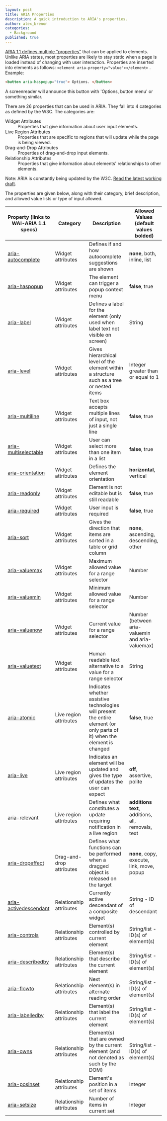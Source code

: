 ```yaml
---
layout: post
title: ARIA Properties
description: A quick introduction to ARIA's properties.
author: alex_brenon
categories:
  - Background
published: true
---
```

[ARIA 1.1 defines multiple "properties"](https://www.w3.org/WAI/PF/aria-1.1/states_and_properties) that can be applied to elements. Unlike ARIA states, most properties are likely to stay static when a page is loaded instead of changing with user interaction. Properties are inserted into elements as follows: `<element aria-property="value"></element>` . Example:
```html
<button aria-haspopup="true"> Options. </button>
```
A screenreader will announce this button with 'Options, button menu' or something similar.

There are 26 properties that can be used in ARIA. They fall into 4 categories as defined by the W3C. The categories are:
<dl>
  <dt>Widget Attributes</dt>
  <dd>Properties that give information about user input elements.</dd>
  <dt>Live Region Attributes</dt>
  <dd>Properties that are specific to regions that will update while the page is being viewed.</dd>
  <dt>Drag-and-Drop Attributes</dt>
  <dd>Properties of drag-and-drop input elements.</dd>
  <dt>Relationship Attributes</dt>
  <dd>Properties that give information about elements' relationships to other elements.</dd>
</dl>

Note: ARIA is constantly being updated by the W3C. [Read the latest working draft](https://w3c.github.io/aria/).

The properties are given below, along with their category, brief description, and allowed value lists or type of input allowed.

Property (links to WAI-ARIA 1.1 specs) | Category | Description | Allowed Values (**default values bolded**)
---|---|---|---
[aria-autocomplete](https://www.w3.org/WAI/PF/aria-1.1/states_and_properties#aria-autocomplete) | Widget attributes | Defines if and how autocomplete suggestions are shown | **none**, both, inline, list
[aria-haspopup](https://www.w3.org/WAI/PF/aria-1.1/states_and_properties#aria-haspopup) | Widget attributes | The element can trigger a popup context menu | **false**, true
[aria-label](https://www.w3.org/WAI/PF/aria-1.1/states_and_properties#aria-label) | Widget attributes| Defines a label for the element (only used when label text not visible on screen) | String
[aria-level](https://www.w3.org/WAI/PF/aria-1.1/states_and_properties#aria-level) | Widget attributes | Gives hierarchical level of the element within a structure such as a tree or nested items | Integer greater than or equal to 1
[aria-multiline](https://www.w3.org/WAI/PF/aria-1.1/states_and_properties#aria-multiline) | Widget attributes | Text box accepts multiple lines of input, not just a single line | **false**, true
[aria-multiselectable](https://www.w3.org/WAI/PF/aria-1.1/states_and_properties#aria-multiselectable) | Widget attributes| User can select more than one item in a list | **false**, true
[aria-orientation](https://www.w3.org/WAI/PF/aria-1.1/states_and_properties#aria-orientation) | Widget attributes | Defines the element orientation | **horizontal**, vertical
[aria-readonly](https://www.w3.org/WAI/PF/aria-1.1/states_and_properties#aria-readonly) |Widget attributes| Element is not editable but is still readable |**false**, true
[aria-required](https://www.w3.org/WAI/PF/aria-1.1/states_and_properties#aria-required) |Widget attributes| User input is required | **false**, true
[aria-sort](https://www.w3.org/WAI/PF/aria-1.1/states_and_properties#aria-sort) |Widget attributes | Gives the direction that items are sorted in a table or grid column | **none**, ascending, descending, other
[aria-valuemax](https://www.w3.org/WAI/PF/aria-1.1/states_and_properties#aria-valuemax) | Widget attributes | Maximum allowed value for a range selector | Number
[aria-valuemin](https://www.w3.org/WAI/PF/aria-1.1/states_and_properties#aria-valuemin) | Widget attributes | Minimum allowed value for a range selector | Number
[aria-valuenow](https://www.w3.org/WAI/PF/aria-1.1/states_and_properties#aria-valuenow) |Widget attributes | Current value for a range selector | Number (between aria-valuemin and aria-valuemax)
[aria-valuetext](https://www.w3.org/WAI/PF/aria-1.1/states_and_properties#aria-valuetext) | Widget attributes | Human readable text alternative to a value for a range selector | String
[aria-atomic](https://www.w3.org/WAI/PF/aria-1.1/states_and_properties#aria-atomic) | Live region attributes | Indicates whether assistive technologies will present the entire element (or only parts of it) when the element is changed | **false**, true
[aria-live](https://www.w3.org/WAI/PF/aria-1.1/states_and_properties#aria-live) | Live region attributes | Indicates an element will be updated and gives the type of updates the user can expect | **off**, assertive, polite
[aria-relevant](https://www.w3.org/WAI/PF/aria-1.1/states_and_properties#aria-relevant) | Live region attributes | Defines what constitutes a update requiring notification in a live region | **additions text**, additions, all, removals, text
[aria-dropeffect](https://www.w3.org/WAI/PF/aria-1.1/states_and_properties#aria-dropeffect) | Drag-and-drop attributes | Defines what functions can be performed when a dragged object is released on the target | **none**, copy, execute, link, move, popup
[aria-activedescendant](https://www.w3.org/WAI/PF/aria-1.1/states_and_properties#aria-activedescendant) | Relationship attributes | Currently active descendant of a composite widget | String - ID of descendant
[aria-controls](https://www.w3.org/WAI/PF/aria-1.1/states_and_properties#aria-controls) | Relationship attributes | Element(s) controlled by current element | String/list - ID(s) of element(s)
[aria-describedby](https://www.w3.org/WAI/PF/aria-1.1/states_and_properties#aria-describedby) | Relationship attributes | Element(s) that describe the current element | String/list - ID(s) of element(s)
[aria-flowto](https://www.w3.org/WAI/PF/aria-1.1/states_and_properties#aria-flowto) | Relationship attributes | Next element(s) in alternate reading order | String/list - ID(s) of element(s)
[aria-labelledby](https://www.w3.org/WAI/PF/aria-1.1/states_and_properties#aria-labelledby) | Relationship attributes | Element(s) that label the current element | String/list - ID(s) of element(s)
[aria-owns](https://www.w3.org/WAI/PF/aria-1.1/states_and_properties#aria-owns) | Relationship attributes | Element(s) that are owned by the current element (and not denoted as such by the DOM) | String/list - ID(s) of element(s)
[aria-posinset](https://www.w3.org/WAI/PF/aria-1.1/states_and_properties#aria-posinset) | Relationship attributes | Element's position in a set of items | Integer
[aria-setsize](https://www.w3.org/WAI/PF/aria-1.1/states_and_properties#aria-setsize) | Relationship attributes | Number of items in current set | Integer
